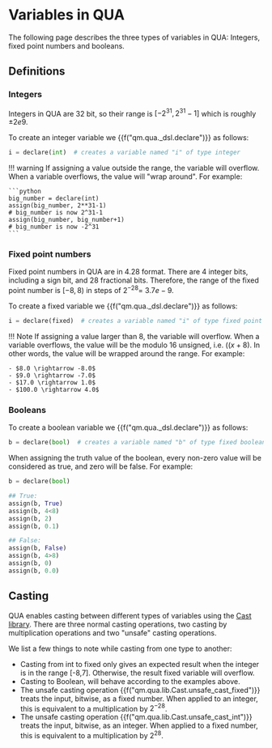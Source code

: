 # Variables in QUA

The following page describes the three types of variables in QUA: Integers, fixed point numbers and booleans.

## Definitions

### Integers

Integers in QUA are 32 bit, so their range is  $[-2^{31}, 2^{31}-1]$ which is roughly $\pm 2e9$.

To create an integer variable we {{f("qm.qua._dsl.declare")}} as follows:

```python
i = declare(int)  # creates a variable named "i" of type integer
```

!!! warning
    If assigning a value outside the range, the variable will overflow. When a variable overflows, the value will "wrap around". For example:

    ```python
    big_number = declare(int)
    assign(big_number, 2**31-1)
    # big_number is now 2^31-1
    assign(big_number, big_number+1)
    # big_number is now -2^31
    ```

### Fixed point numbers

Fixed point numbers in QUA are in 4.28 format. There are 4 integer bits, including a sign bit, and 28 fractional bits.
Therefore, the range of the fixed point number is $[-8, 8)$ in steps of $2^{-28} = ~3.7e-9$.

To create a fixed variable we {{f("qm.qua._dsl.declare")}} as follows:

```python
i = declare(fixed)  # creates a variable named "i" of type fixed point
```

!!! Note
    If assigning a value larger than 8, the variable will overflow. When a variable overflows, the value will be the modulo 16 unsigned, i.e. $((x + 8) % 16) - 8$.
    In other words, the value will be wrapped around the range. For example:

    - $8.0 \rightarrow -8.0$
    - $9.0 \rightarrow -7.0$
    - $17.0 \rightarrow 1.0$
    - $100.0 \rightarrow 4.0$

### Booleans

To create a boolean variable we {{f("qm.qua._dsl.declare")}} as follows:

```python
b = declare(bool)  # creates a variable named "b" of type fixed boolean
```

When assigning the truth value of the boolean, every non-zero value will be considered as true, and zero will be false. For example:

```python
b = declare(bool)

## True:
assign(b, True)
assign(b, 4<8)
assign(b, 2)
assign(b, 0.1)

## False:
assign(b, False)
assign(b, 4>8)
assign(b, 0)
assign(b, 0.0)
```

## Casting

QUA enables casting between different types of variables using the [Cast library](qua_ref.md#cast).
There are three normal casting operations, two casting by multiplication operations and two "unsafe" casting operations.

We list a few things to note while casting from one type to another:

- Casting from int to fixed only gives an expected result when the integer is in the range \[-8,7\]. Otherwise, the result fixed variable will overflow.
- Casting to Boolean, will behave according to the examples above.
- The unsafe casting operation {{f("qm.qua.lib.Cast.unsafe_cast_fixed")}} treats the input, bitwise, as a fixed number. When applied to an integer, this is equivalent to a multiplication by $2^{-28}$.
- The unsafe casting operation {{f("qm.qua.lib.Cast.unsafe_cast_int")}} treats the input, bitwise, as an integer. When applied to a fixed number, this is equivalent to a multiplication by $2^{28}$.
